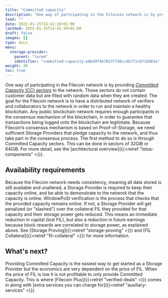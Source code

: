 ```yaml
---
title: "Committed capacity"
description: "One way of partcipating in the Filecoin network is by providing Committed Capacity sectors."
lead: ""
date: 2022-01-25T14:41:39+01:00
lastmod: 2022-01-25T14:41:39+01:00
draft: false
images: []
type: docs
menu:
  storage-provider:
    parent: "lorem"
    identifier: "committed-capacity-e0bd9f467013f7d8ccdb772c871b083a"
weight: 30
toc: true
---
```


One way of partcipating in the Filecoin network is by providing [_Committed Capacity_ (CC) sectors](https://docs.filecoin.io/reference/general/glossary/#capacity-commitment) to the network. Those sectors do not contain customer data but are filled with random data when they are created. The goal for the Filecoin network is to have a distributed network of verifiers and collaborators to the network in order to run and maintain a healthy blockchain. Any public blockchain network requires enough participants in the consensus mechanism of the blockchain, in order to guarantee that transactions being logged onto the blockchain are legitimate. Because Filecoin’s consensus mechanism is based on Proof-of-Storage, we need sufficient Storage Providers that pledge capacity to the network, and thus take part in the consensus process. The first method to do so is through Committed Capacity sectors. This can be done in sectors of 32GiB or 64GiB. For more detail, see the [architectural overview]({{<relref "lotus-components" >}}).

## Availability requirements
Because the Filecoin network needs consistency, meaning all data stored is still available and unaltered, a Storage Provider is required to keep their capacity online, and be able to demonstrate to the network that the capacity is online.  WindowPoSt verification is the process that checks that the provided capacity remains online. If not, a Storage Provider will get penalized (or "slashed") over the collateral FIL they provided for that capacity and their storage power gets reduced. <!--TODO STEF how, and by how much?--> This means an immediate reduction in capital (lost FIL), but also a reduction in future earnings because block rewards are correlated to storage power, as explained above. See [Storage Proving]({{<relref "storage-proving" >}}) and [FIL Collateral]({{<relref "fil-collateral" >}}) for more information.

## What's next?
Providing Committed Capacity is the easiest way to get started as a Storage Provider but the economics are very dependent on the price of FIL. When the price of FIL is low <!-- TODO STEF what is low? maybe give a dated example?--> it is not profitable to only provide Committed Capacity. This is where [Filecoin Plus]({{<relref "verified-deals" >}}) comes in along with [extra services you can charge for]({{<relref "auxiliary-services" >}}).
